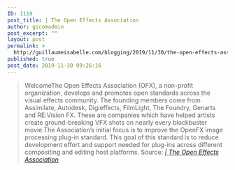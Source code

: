 ```yaml
---
ID: 1119
post_title: | The Open Effects Association
author: gicomadmin
post_excerpt: ""
layout: post
permalink: >
  http://guillaumeisabelle.com/blogging/2019/11/30/the-open-effects-association/
published: true
post_date: 2019-11-30 09:26:16
---
```

> WelcomeThe Open Effects Association (OFX), a non-profit organization, develops and promotes open standards across the visual effects community. The founding members come from Assimilate, Autodesk, Digieffects, FilmLight, The Foundry, Genarts and RE:Vision FX. These are companies which have helped artists create ground-breaking VFX shots on nearly every blockbuster movie.The Association’s initial focus is to improve the OpenFX image processing plug-in standard. This goal of this standard is to reduce development effort and support needed for plug-ins across different compositing and editing host platforms.
Source: *[| The Open Effects Association][1]*

 [1]: http://openeffects.org/